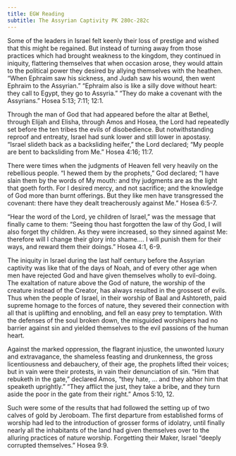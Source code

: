 ```yaml
---
title: EGW Reading
subtitle: The Assyrian Captivity PK 280c-282c
---
```


Some of the leaders in Israel felt keenly their loss of prestige and wished that this might be regained. But instead of turning away from those practices which had brought weakness to the kingdom, they continued in iniquity, flattering themselves that when occasion arose, they would attain to the political power they desired by allying themselves with the heathen. “When Ephraim saw his sickness, and Judah saw his wound, then went Ephraim to the Assyrian.” “Ephraim also is like a silly dove without heart: they call to Egypt, they go to Assyria.” “They do make a covenant with the Assyrians.” Hosea 5:13; 7:11; 12:1.

Through the man of God that had appeared before the altar at Bethel, through Elijah and Elisha, through Amos and Hosea, the Lord had repeatedly set before the ten tribes the evils of disobedience. But notwithstanding reproof and entreaty, Israel had sunk lower and still lower in apostasy. “Israel slideth back as a backsliding heifer,” the Lord declared; “My people are bent to backsliding from Me.” Hosea 4:16; 11:7.

There were times when the judgments of Heaven fell very heavily on the rebellious people. “I hewed them by the prophets,” God declared; “I have slain them by the words of My mouth: and thy judgments are as the light that goeth forth. For I desired mercy, and not sacrifice; and the knowledge of God more than burnt offerings. But they like men have transgressed the covenant: there have they dealt treacherously against Me.” Hosea 6:5-7.

“Hear the word of the Lord, ye children of Israel,” was the message that finally came to them: “Seeing thou hast forgotten the law of thy God, I will also forget thy children. As they were increased, so they sinned against Me: therefore will I change their glory into shame.... I will punish them for their ways, and reward them their doings.” Hosea 4:1, 6-9.

The iniquity in Israel during the last half century before the Assyrian captivity was like that of the days of Noah, and of every other age when men have rejected God and have given themselves wholly to evil-doing. The exaltation of nature above the God of nature, the worship of the creature instead of the Creator, has always resulted in the grossest of evils. Thus when the people of Israel, in their worship of Baal and Ashtoreth, paid supreme homage to the forces of nature, they severed their connection with all that is uplifting and ennobling, and fell an easy prey to temptation. With the defenses of the soul broken down, the misguided worshipers had no barrier against sin and yielded themselves to the evil passions of the human heart.

Against the marked oppression, the flagrant injustice, the unwonted luxury and extravagance, the shameless feasting and drunkenness, the gross licentiousness and debauchery, of their age, the prophets lifted their voices; but in vain were their protests, in vain their denunciation of sin. “Him that rebuketh in the gate,” declared Amos, “they hate, ... and they abhor him that speaketh uprightly.” “They afflict the just, they take a bribe, and they turn aside the poor in the gate from their right.” Amos 5:10, 12.

Such were some of the results that had followed the setting up of two calves of gold by Jeroboam. The first departure from established forms of worship had led to the introduction of grosser forms of idolatry, until finally nearly all the inhabitants of the land had given themselves over to the alluring practices of nature worship. Forgetting their Maker, Israel “deeply corrupted themselves.” Hosea 9:9.